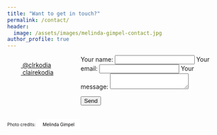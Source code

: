 ```yaml
---
title: "Want to get in touch?"
permalink: /contact/
header:
  image: /assets/images/melinda-gimpel-contact.jpg
author_profile: true
---
```


<div style="display: flex; justify-content: space-around; margin-top:10px;">

<ul style="list-style:none; padding:0;">
    <li><a href="https://twitter.com/clrkodia" alt="Link to my Twitter account" ><i class="fab fa-twitter"></i>&nbsp;@clrkodia</a></li>
    <li><a href="https://www.linkedin.com/in/clairekodia/?locale=en_US" alt="Link to my LinkedIn account" ><i class="fab fa-linkedin"></i>&nbsp;clairekodia</a></li>
</ul>


<form
  action="https://formspree.io/meqlypka"
  method="POST"
  style="width:60%"
>
  <label>
    Your name:
    <input type="text" name="name"/>
    </label>
  <label>
    Your email:
    <input type="text" name="_replyto"/>
  </label>
  <label>
    Your message:
    <textarea name="message"></textarea>
  </label>

  <!-- your other form fields go here -->
  

  <button type="submit">Send</button>
  </form>

  </div>

<div>
<p style="font-size:10px;display:inline-block;">Photo credits:</p>
<a style="background-color:white;color:black;text-decoration:none;padding:4px 10px;font-size:10px;line-height:1.2;display:inline-block;" href="https://unsplash.com/@melindagimpel?utm_medium=referral&amp;utm_campaign=photographer-credit&amp;utm_content=creditBadge" target="_blank" rel="noopener noreferrer" title="Download free do whatever you want high-resolution photos from Melinda Gimpel"><span style="display:inline-block;padding:2px 3px">Melinda Gimpel</span></a>
</div>